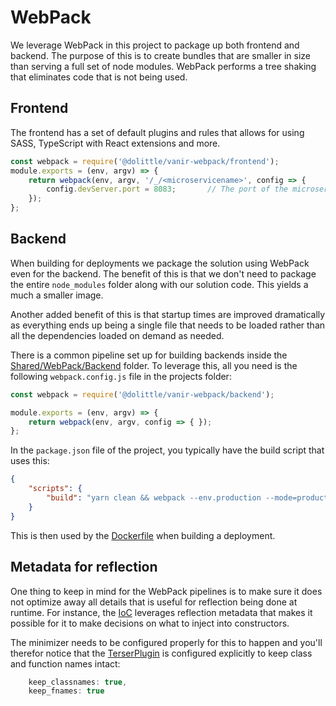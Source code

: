 # WebPack

We leverage WebPack in this project to package up both frontend and backend.
The purpose of this is to create bundles that are smaller in size than serving a full
set of node modules. WebPack performs a tree shaking that eliminates code that is not
being used.

## Frontend

The frontend has a set of default plugins and rules that allows for using SASS, TypeScript with
React extensions and more.

```javascript
const webpack = require('@dolittle/vanir-webpack/frontend');
module.exports = (env, argv) => {
    return webpack(env, argv, '/_/<microservicename>', config => {
        config.devServer.port = 8083;       // The port of the microservice - unique across the project, aligned with what is configured for the nginx in environments.
    });
};
```

## Backend

When building for deployments we package the solution using WebPack even for the backend.
The benefit of this is that we don't need to package the entire `node_modules` folder along
with our solution code. This yields a much a smaller image.

Another added benefit of this is that startup times are improved dramatically as everything
ends up being a single file that needs to be loaded rather than all the dependencies loaded
on demand as needed.

There is a common pipeline set up for building backends inside the [Shared/WebPack/Backend](../Source/Shared/WebPack/Backend)
folder. To leverage this, all you need is the following `webpack.config.js` file in the
projects folder:

```javascript
const webpack = require('@dolittle/vanir-webpack/backend');

module.exports = (env, argv) => {
    return webpack(env, argv, config => { });
};
```

In the `package.json` file of the project, you typically have the build script that uses this:

```json
{
    "scripts": {
        "build": "yarn clean && webpack --env.production --mode=production"
    }
}
```

This is then used by the [Dockerfile](./dockerfile.md) when building a deployment.

## Metadata for reflection

One thing to keep in mind for the WebPack pipelines is to make sure it does not optimize
away all details that is useful for reflection being done at runtime. For instance, the
[IoC](./ioc.md) leverages reflection metadata that makes it possible for it to make decisions
on what to inject into constructors.

The minimizer needs to be configured properly for this to happen and you'll therefor notice
that the [TerserPlugin](https://webpack.js.org/plugins/terser-webpack-plugin/) is configured
explicitly to keep class and function names intact:

```javascript
    keep_classnames: true,
    keep_fnames: true
```
